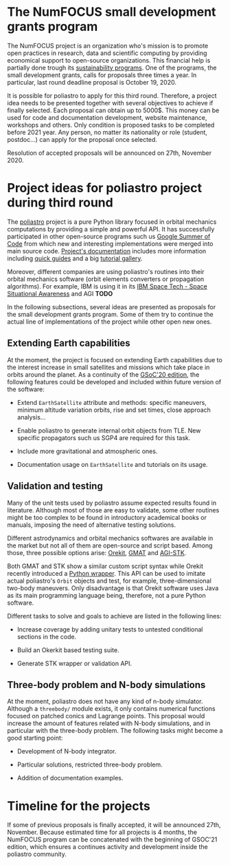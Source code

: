 The NumFOCUS small development grants program
=============================================

The NumFOCUS project is an organization who's mission is to promote open
practices in research, data and scientific computing by providing economical
support to open-source organizations. This financial help is partially done
trough its [sustainability
programs](https://numfocus.org/programs/sustainability). One of the programs,
the small development grants, calls for proposals three times a year. In
particular, last round deadline proposal is October 19, 2020.

It is possible for poliastro to apply for this third round. Therefore, a project
idea needs to be presented together with several objectives to achieve if
finally selected. Each proposal can obtain up to $5000\$$. This money can be
used for code and documentation development, website maintenance, workshops
and others. Only condition is proposed tasks to be completed before 2021
year. Any person, no matter its nationality or role (student, postdoc...) can
apply for the proposal once selected.

Resolution of accepted proposals will be announced on 27th, November 2020.


Project ideas for poliastro project during third round
======================================================

The [poliastro](https://github.com/poliastro/poliastro/) project is a pure
Python library focused in orbital mechanics computations by providing a simple
and powerful API. It has successfully participated  in other open-source
programs such us [Google Summer of Code](https://summerofcode.withgoogle.com/)
from which new and interesting implementations were merged into main source
code. [Project's documentation](https://docs.poliastro.space/en/latest/)
includes more information including [quick
guides](https://docs.poliastro.space/en/latest/user_guide.html) and a big
[tutorial gallery](https://docs.poliastro.space/en/latest/gallery.html).

<!-- Add example on AGI polistro usage -->
Moreover, different companies are using poliastro's routines into their orbital
mechanics software (orbit elements converters or propagation algorithms). For
example, IBM is using it in its [IBM Space Tech - Space Situational
Awareness](https://github.com/IBM/spacetech-ssa) and AGI **TODO**

In the following subsections, several ideas are presented as proposals for the
small development grants program. Some of them try to continue the actual line
of implementations of the project while other open new ones.


Extending Earth capabilities
----------------------------

At the moment, the project is focused on extending Earth capabilities due to
the interest increase in small satellites and missions which take place in
orbits around the planet. As a continuity of the [GSoC'20
edition](https://summerofcode.withgoogle.com/dashboard/project/6624764354887680/overview/),
the following features could be developed and included within future version of
the software:

* Extend `EarthSatellite` attribute and methods: specific maneuvers, minimum
  altitude variation orbits, rise and set times, close approach analysis...

* Enable poliastro to generate internal orbit objects from TLE. New specific
  propagators such us SGP4 are required for this task.

* Include more gravitational and atmospheric ones.

* Documentation usage on `EarthSatellite` and tutorials on its usage.


Validation and testing
----------------------

Many of the unit tests used by poliastro assume expected results found in
literature. Although most of those are easy to validate, some other routines
might be too complex to be found in introductory academical books or manuals,
imposing the need of alternative testing solutions. 

Different astrodynamics and orbital mechanics softwares are available in the
market but not all of them are open-source and script based. Among those, three
possible options arise: [Orekit](https://www.orekit.org/),
[GMAT](https://sourceforge.net/projects/gmat/) and
[AGI-STK](https://www.agi.com/products/stk).

Both GMAT and STK show a similar custom script syntax while Orekit recently
introduced a [Python
wrapper](https://gitlab.orekit.org/orekit-labs/python-wrapper/-/wikis/installation).
This API can be used to imitate actual poliastro's `Orbit` objects and test, for
example, three-dimensional two-body maneuvers. Only disadvantage is that Orekit
software uses Java as its main programming language being, therefore, not a pure
Python software.

Different tasks to solve and goals to achieve are listed in the following lines:

* Increase coverage by adding unitary tests to untested conditional
  sections in the code.

* Build an Okerkit based testing suite.

* Generate STK wrapper or validation API.


Three-body problem and N-body simulations
-----------------------------------------

At the moment, poliastro does not have any kind of n-body simulator. Although a
`threebody/` module exists, it only contains numerical functions focused on
patched conics and Lagrange points. This proposal would increase the amount of
features related with N-body simulations, and in particular with the three-body
problem. The following tasks might become a good starting point:

* Development of N-body integrator.

* Particular solutions, restricted three-body problem.

* Addition of documentation examples.


Timeline for the projects
=========================

If some of previous proposals is finally accepted, it will be announced 27th,
November. Because estimated time for all projects is 4 months, the NumFOCUS
program can be concatenated with the beginning of GSOC'21 edition, which ensures
a continues activity and development inside the poliastro community.
